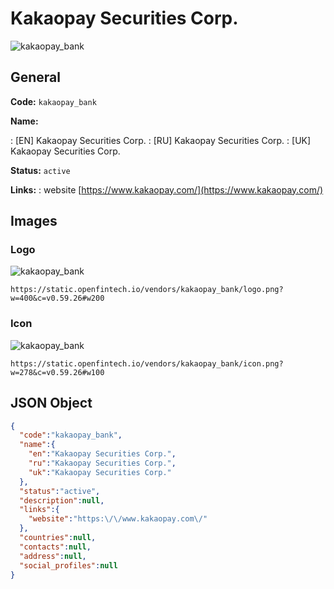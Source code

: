 
# Kakaopay Securities Corp. 
![kakaopay_bank](https://static.openfintech.io/vendors/kakaopay_bank/logo.png?w=400&c=v0.59.26#w200)  

## General 
 
**Code:** `kakaopay_bank` 
 
**Name:** 
 
:	[EN] Kakaopay Securities Corp. 
:	[RU] Kakaopay Securities Corp. 
:	[UK] Kakaopay Securities Corp. 
 
**Status:** `active` 
 
**Links:** 
: website [https://www.kakaopay.com/](https://www.kakaopay.com/) 
 

## Images 

### Logo 
 
![kakaopay_bank](https://static.openfintech.io/vendors/kakaopay_bank/logo.png?w=400&c=v0.59.26#w200)  

```
https://static.openfintech.io/vendors/kakaopay_bank/logo.png?w=400&c=v0.59.26#w200
```  

### Icon 
 
![kakaopay_bank](https://static.openfintech.io/vendors/kakaopay_bank/icon.png?w=278&c=v0.59.26#w100)  

```
https://static.openfintech.io/vendors/kakaopay_bank/icon.png?w=278&c=v0.59.26#w100
```  

## JSON Object 

```json
{
  "code":"kakaopay_bank",
  "name":{
    "en":"Kakaopay Securities Corp.",
    "ru":"Kakaopay Securities Corp.",
    "uk":"Kakaopay Securities Corp."
  },
  "status":"active",
  "description":null,
  "links":{
    "website":"https:\/\/www.kakaopay.com\/"
  },
  "countries":null,
  "contacts":null,
  "address":null,
  "social_profiles":null
}
```  
